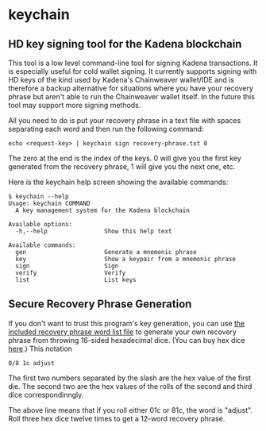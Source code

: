 # keychain

## HD key signing tool for the Kadena blockchain

This tool is a low level command-line tool for signing Kadena transactions. It
is especially useful for cold wallet signing. It currently supports signing with
HD keys of the kind used by Kadena's Chainweaver wallet/IDE and is therefore a
backup alternative for situations where you have your recovery phrase but aren't
able to run the Chainweaver wallet itself. In the future this tool may support
more signing methods.

All you need to do is put your recovery phrase in a text file with spaces
separating each word and then run the following command:

```
echo <request-key> | keychain sign recovery-phrase.txt 0
```

The zero at the end is the index of the keys. 0 will give you the first key
generated from the recovery phrase, 1 will give you the next one, etc.

Here is the keychain help screen showing the available commands:

```
$ keychain --help
Usage: keychain COMMAND
  A key management system for the Kadena blockchain

Available options:
  -h,--help                Show this help text

Available commands:
  gen                      Generate a mnemonic phrase
  key                      Show a keypair from a mnemonic phrase
  sign                     Sign
  verify                   Verify
  list                     List keys
```

## Secure Recovery Phrase Generation

If you don't want to trust this program's key generation, you can use [the
included recovery phrase word list file](bip39-hex-dice.txt) to generate your
own recovery phrase from throwing 16-sided hexadecimal dice.  (You can buy hex
dice [here](https://www.mathartfun.com/d141518.html).)  This notation

```
0/8 1c adjust
```

The first two numbers separated by the slash are the hex value of the first die.
The second two are the hex values of the rolls of the second and third dice
correspondinngly.

The above line means that if you roll either 01c or 81c, the word is "adjust".
Roll three hex dice twelve times to get a 12-word recovery phrase.
